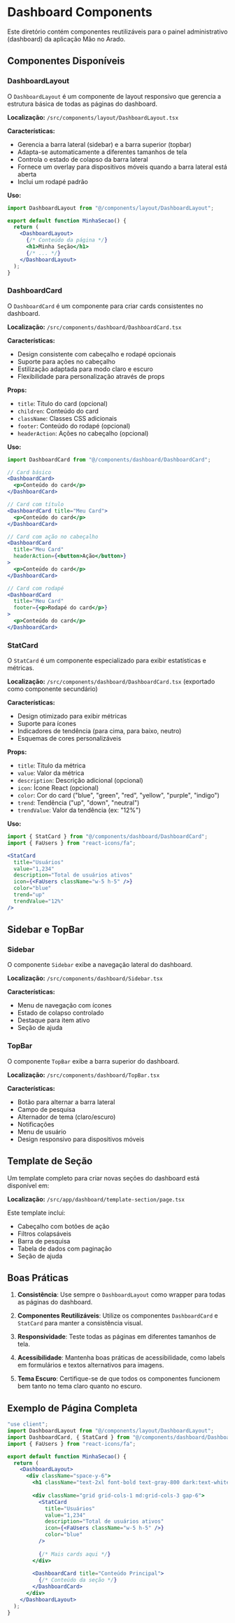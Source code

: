# Dashboard Components

Este diretório contém componentes reutilizáveis para o painel administrativo (dashboard) da aplicação Mão no Arado.

## Componentes Disponíveis

### DashboardLayout

O `DashboardLayout` é um componente de layout responsivo que gerencia a estrutura básica de todas as páginas do dashboard.

**Localização:** `/src/components/layout/DashboardLayout.tsx`

**Características:**
- Gerencia a barra lateral (sidebar) e a barra superior (topbar)
- Adapta-se automaticamente a diferentes tamanhos de tela
- Controla o estado de colapso da barra lateral
- Fornece um overlay para dispositivos móveis quando a barra lateral está aberta
- Inclui um rodapé padrão

**Uso:**
```jsx
import DashboardLayout from "@/components/layout/DashboardLayout";

export default function MinhaSecao() {
  return (
    <DashboardLayout>
      {/* Conteúdo da página */}
      <h1>Minha Seção</h1>
      {/* ... */}
    </DashboardLayout>
  );
}
```

### DashboardCard

O `DashboardCard` é um componente para criar cards consistentes no dashboard.

**Localização:** `/src/components/dashboard/DashboardCard.tsx`

**Características:**
- Design consistente com cabeçalho e rodapé opcionais
- Suporte para ações no cabeçalho
- Estilização adaptada para modo claro e escuro
- Flexibilidade para personalização através de props

**Props:**
- `title`: Título do card (opcional)
- `children`: Conteúdo do card
- `className`: Classes CSS adicionais
- `footer`: Conteúdo do rodapé (opcional)
- `headerAction`: Ações no cabeçalho (opcional)

**Uso:**
```jsx
import DashboardCard from "@/components/dashboard/DashboardCard";

// Card básico
<DashboardCard>
  <p>Conteúdo do card</p>
</DashboardCard>

// Card com título
<DashboardCard title="Meu Card">
  <p>Conteúdo do card</p>
</DashboardCard>

// Card com ação no cabeçalho
<DashboardCard 
  title="Meu Card" 
  headerAction={<button>Ação</button>}
>
  <p>Conteúdo do card</p>
</DashboardCard>

// Card com rodapé
<DashboardCard 
  title="Meu Card" 
  footer={<p>Rodapé do card</p>}
>
  <p>Conteúdo do card</p>
</DashboardCard>
```

### StatCard

O `StatCard` é um componente especializado para exibir estatísticas e métricas.

**Localização:** `/src/components/dashboard/DashboardCard.tsx` (exportado como componente secundário)

**Características:**
- Design otimizado para exibir métricas
- Suporte para ícones
- Indicadores de tendência (para cima, para baixo, neutro)
- Esquemas de cores personalizáveis

**Props:**
- `title`: Título da métrica
- `value`: Valor da métrica
- `description`: Descrição adicional (opcional)
- `icon`: Ícone React (opcional)
- `color`: Cor do card ("blue", "green", "red", "yellow", "purple", "indigo")
- `trend`: Tendência ("up", "down", "neutral")
- `trendValue`: Valor da tendência (ex: "12%")

**Uso:**
```jsx
import { StatCard } from "@/components/dashboard/DashboardCard";
import { FaUsers } from "react-icons/fa";

<StatCard 
  title="Usuários" 
  value="1,234" 
  description="Total de usuários ativos"
  icon={<FaUsers className="w-5 h-5" />}
  color="blue"
  trend="up"
  trendValue="12%"
/>
```

## Sidebar e TopBar

### Sidebar

O componente `Sidebar` exibe a navegação lateral do dashboard.

**Localização:** `/src/components/dashboard/Sidebar.tsx`

**Características:**
- Menu de navegação com ícones
- Estado de colapso controlado
- Destaque para item ativo
- Seção de ajuda

### TopBar

O componente `TopBar` exibe a barra superior do dashboard.

**Localização:** `/src/components/dashboard/TopBar.tsx`

**Características:**
- Botão para alternar a barra lateral
- Campo de pesquisa
- Alternador de tema (claro/escuro)
- Notificações
- Menu de usuário
- Design responsivo para dispositivos móveis

## Template de Seção

Um template completo para criar novas seções do dashboard está disponível em:

**Localização:** `/src/app/dashboard/template-section/page.tsx`

Este template inclui:
- Cabeçalho com botões de ação
- Filtros colapsáveis
- Barra de pesquisa
- Tabela de dados com paginação
- Seção de ajuda

## Boas Práticas

1. **Consistência**: Use sempre o `DashboardLayout` como wrapper para todas as páginas do dashboard.

2. **Componentes Reutilizáveis**: Utilize os componentes `DashboardCard` e `StatCard` para manter a consistência visual.

3. **Responsividade**: Teste todas as páginas em diferentes tamanhos de tela.

4. **Acessibilidade**: Mantenha boas práticas de acessibilidade, como labels em formulários e textos alternativos para imagens.

5. **Tema Escuro**: Certifique-se de que todos os componentes funcionem bem tanto no tema claro quanto no escuro.

## Exemplo de Página Completa

```jsx
"use client";
import DashboardLayout from "@/components/layout/DashboardLayout";
import DashboardCard, { StatCard } from "@/components/dashboard/DashboardCard";
import { FaUsers } from "react-icons/fa";

export default function MinhaSecao() {
  return (
    <DashboardLayout>
      <div className="space-y-6">
        <h1 className="text-2xl font-bold text-gray-800 dark:text-white">Minha Seção</h1>
        
        <div className="grid grid-cols-1 md:grid-cols-3 gap-6">
          <StatCard 
            title="Usuários" 
            value="1,234" 
            description="Total de usuários ativos"
            icon={<FaUsers className="w-5 h-5" />}
            color="blue"
          />
          
          {/* Mais cards aqui */}
        </div>
        
        <DashboardCard title="Conteúdo Principal">
          {/* Conteúdo da seção */}
        </DashboardCard>
      </div>
    </DashboardLayout>
  );
}
```